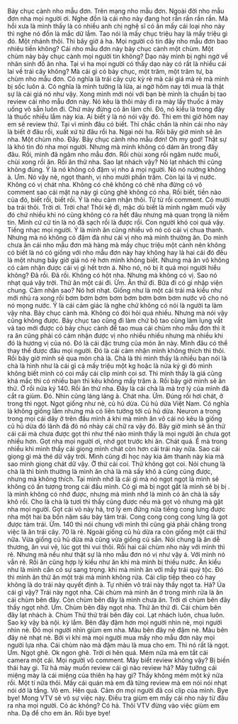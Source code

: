 Bảy chục cành nho mẫu đơn. Trên mạng nho mẫu đơn. Ngoài đời nho mẫu đơn nha mọi người ơi. Nghe đồn là cái nho này đang hot rần rần rần rần. Mà hồi xưa là mình thấy là có nhiều anh chị nghệ sĩ có ăn mấy cái loại nho này thì nghe nó đồn là mắc dữ lắm. Tao nói là mấy chục triệu hay là mấy triệu gì đó. Một nhánh thôi. Thì bây giờ á ha. Mọi người có tin đây nho mẫu đơn bao nhiêu tiền không? Cái nho mẫu đơn này bảy chục cành một chùm. Một chùm này bảy chục cành mọi người tin không? Dạo này mình bị nghi ngờ về nhân sinh đồ ăn nha. Tại vì ha mọi người có thấy dạo này có rất là nhiều cái lai về trái cây không? Mà cái gì có bảy chục, một trăm, một trăm tư, ba chùm nho mẫu đơn. Có nghĩa là trái cây cực kỳ rẻ mà cái giá mà rẻ mà mình bị sốc luôn á. Có nghĩa là mình tưởng là lừa, ai ngờ hôm nay tới mua là thật sự là cái giá nó như vậy. Xong mình mới nói với bạn bè mình là chuẩn bị tao review cái nho mẫu đơn này. Nó kêu là thôi mày đi ra mày lấy thuốc á mày uống vô sẵn luôn đi. Chứ mày đừng có ăn làm chi. Đó, nó kiểu là trong đây là thuốc nhiều lắm này kia. Ai biết ý là nó nói vậy đó. Thì em thì giờ hôm nay em sẽ review thử. Tại vì mình đâu có biết. Thì chắc chắn là nhìn cái nho này là biết ở đâu rồi, xuất xứ từ đâu rồi ha. Ngại nói ha. Rồi bây giờ mình sẽ ăn nha. Một chùm nho. Đây. Bảy chục cành nho mẫu đơn! Oh my god! Thật sự là khó tin đó nha mọi người. Nhưng mà mình không có dám ăn trong đây đâu. Rồi, mình đã ngâm nho mẫu đơn. Rồi chùi xong rồi ngâm nước muối, chùi xong rồi ăn. Rồi ăn thử nha. Sao lạt nhách vậy? Nó lạt nhách thì cũng không đúng. Ý là nó không có đậm vị nho á mọi người. Nó nó nướng không à. Ưm. Nó vậy nè, ngọt thanh, vị nho mười phần trăm. Còn lại là vị nước. Không có vị chát nha. Không có chê không có chê nha đừng có vô comment sao cái mặt nạ này gì cũng ghê không có nha. Rồi biết, tiền nào của đó, biết rồi, biết rồi. Ý là nêu cảm nhận thôi. Từ từ rồi comment. Có mười ba trái thôi. Trời ơi. Trời cha! Thôi kệ đi, mặc dù biết là mình ngâm muối vậy đó chứ nhiều khi nó cũng không có ra hết đâu nhưng mà quan trọng là niềm tin. Mình cứ cứ tin là nó đã sạch rồi là được rồi. Con người khó coi quá vậy. Tiếng nhạc mọi người. Ý là mình ăn cũng nhiều vô nó có cái vị chua thanh. Nhưng mà nó không có đậm đà như cái vị nho mà mình thường ăn. Do mình chưa ăn cái nho mẫu đơn mà hàng mà mấy chục triệu một cành nên không có biết là nó có giống với nho mẫu đơn này hay không hay là hai cái đó đều là một nhưng bây giờ giá nó rẻ hơn mình không biết. Nhưng mà ăn vô không có cảm nhận được cái vị gì hết trơn á. Nho nó, nó bị ít quá mọi người hiểu không? Đã rồi. Đã rồi. Không có hột nha. Nhưng mà không có vị. Sao nó nhạt quá vậy trời. Thử ăn một cái đi. Ừm. Ăn thử đi. Bữa đi có gì nhập viện chung. Cảm nhận sao? Nó hơi nhạt. Giống như là một cái trái mà kiểu như mới nhú ra xong rồi bơm bơm bơm bơm bơm bơm bơm bơm nước vô cho nó nó mọng nước. Ý là cái cảm giác là nghe chứ không có nói là người ta làm vậy nha. Bảy chục cành mà. Không có đòi hỏi quá nhiều. Nhưng mà nói vậy cũng không được. Bảy chục tao cũng đi làm chứ bộ tao cũng làm lụng vất vả tao mới được có bảy chục cành để tao mua cái chùm nho mẫu đơn thì ít ra ăn cũng phải có cảm nhận được vị nho nhiều nhiều nhưng mà nhiều khi đó là hương vị của nó. Đó là cái đặc trưng của món ăn này. Mình đâu có thể thay thế được đâu mọi người. Đó là cái cảm nhận mình không thích thì thôi. Rồi bây giờ mình sẽ qua món chà là. Chà là thì mình thấy là nhiều bạn nói là chà là hình như là cái gì cả mấy triệu một kg hoặc là nửa ký gì đó mình không biết mình có coi mấy cái clip mình coi sơ. Thì mình thấy là giá cũng khá mắc thì có nhiều bạn thì kêu không mấy trăm à. Rồi bây giờ mình sẽ ăn thử. Ờ rồi nửa ký 140. Rồi ăn thử nha. Đây là cái chà là mà trợ lý của mình đã cắt ra giùm. Đó. Nhìn cũng láng láng à. Chát nha. Ừm. Đúng rồi hơi chát, ở trong thì ngọt. Ngọt giống như nè, củ hủ dừa. Củ hủ dừa Việt Nam. Có nghĩa là không giống lắm nhưng mà có liên tưởng tới củ hủ dừa. Neuron a trong trong mọi cái dây ở trên đầu mình á khi mà mình ăn vô cái nó kêu là giống củ hủ dừa đó lãnh đã đó nó nhảy cái chữ ra vậy đó. Bây giờ mình sẽ ăn thử cái cái mà chưa được gọt thì như thế nào mình thấy là mọi người ăn chưa gọt nhiều hơn. Gọt nha mọi người ơi, nhớ gọt trước khi ăn. Chát quá. Ê mà trong nhiều khi mình thấy cái giọng mình chát còn hơn cái trái này nữa. Sao cái giọng gì mà thé dữ vậy trời. Mình cũng đi học này kia âm thanh này kia mà sao mình giọng chát dữ vậy. Ờ thử cái coi. Thử không gọt coi. Nói chung là chà là thì bình thường là mình ăn chà là mà sấy khô á cũng cũng được, nhưng mà không thích. Tại mình nhớ là cái gì mà nó ngọt ngọt là mình sẽ không có ấn tượng trong cái đầu mình. Có gì mà bị ngọt gắt là mình sẽ bị bị . là mình không có nhớ được, nhưng mà mình nhớ là mình có ăn chà là sấy khô rồi. Cho là chà là tươi thì thấy cũng được nếu mà gọt vỏ nhưng mà gật nha mọi người. Gọt cái vỏ này hả, trợ lý em đứng nửa tiếng cong lưng được nha một hai ba bốn năm sáu bảy tám trái. Cong cong cong cong lưng là gọt được tám trái. Ừm. 140 thì nói chung với mình thì cũng giá phải chăng trong việc là ăn trái cây. 70 là rẻ. Ngoài giống củ hủ dừa ra còn giống một cái thứ nữa. Vừa giống củ hủ dừa mà cũng vừa giống củ sắn. Nói chung là ăn dễ thương, ăn vui vẻ, lúc gọt thì vui thôi. Rồi hai cái chùm nho này với mình thì rẻ. Nhưng mà nếu như thật sự là nho mẫu đơn nó vị như vậy á. Với mình nó vẫn rẻ. Rồi ăn cũng hợp lý kiểu như ăn khi mà mình bị thiếu nước. Ăn kiểu như là mình cần có sự sang trọng. khi mà mình ăn với mấy trái quý tộc. Đó thì mình ăn thử ăn một trái mà mình không rửa. Cái clip tiếp theo có hay không là do trái này quyết định à. Tự nhiên vô trái này thấy ngọt ta. Hả? Ủa cái gì vậy? Trái này ngọt nha. Cái chùm mà mình ăn ở trong mình rửa là ăn cái chùm bên đây. Còn chùm bên đây là mình chưa ăn. Trời ơi chùm bên đây thấy ngọt nhở. Ưm. Chùm bên đây ngọt nha. Thử ăn thử đi. Cái chùm bên đây lạt nhách à. Chùm Thử thử trái bên đây coi. Lạt nhách luôn, chua luôn. Sao kỳ vậy bà nội. kỳ lắm. Bên đây đậm hơn mọi người nhìn nè, mọi người nhìn nè. Đó mọi người nhìn giùm em nha. Màu bên đây nè đậm nè. Màu bên đây nè nhạt nè. Bởi vì khi mà mọi người mua mấy nho mẫu đơn này mọi người lựa nha. Cái chùm nào mà đậm màu là mua cho em. Thì nó rất là ngọt. Ưm. Ngọt ghê. Ok ngon ghê. Trời ơi hên quá. Mém nữa mà em tắt cái camera một cái. Mọi người vô comment. Mày biết review không vậy? Bị biến thái hay gì. Từ hả mày muốn review cái gì nào review hả? Mày tưởng cái miệng mày là cái miệng của thiên hạ hay gì? Thấy không mém một ký nữa rồi. Một tí nữa thôi. Mấy cái quán mà em đã từng review mà em nói nói nhạt nói dở là tắng. Vô em. Hên quá. Cảm ơn mọi người đã coi clip của mình. Bye bye! Mong VTV sẽ vô sự việc này. Điều tra giùm em mấy cái nho này từ đâu ra nha mọi người. Có ác không? Có hả. Thôi VTV đừng vào việc giùm em nha. Dạ để cho em ăn. Rồi bye bye!